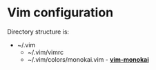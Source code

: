 # Vim configuration

Directory structure is:

- ~/.vim
  - ~/.vim/vimrc
  - ~/.vim/colors/monokai.vim -
    [**vim-monokai**](https://github.com/sickill/vim-monokai)
